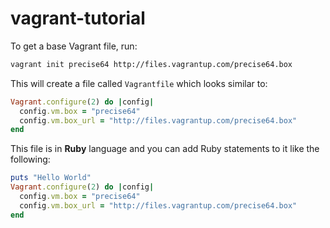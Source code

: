 # vagrant-tutorial

To get a base Vagrant file, run:
```bash
vagrant init precise64 http://files.vagrantup.com/precise64.box
```

This will create a file called `Vagrantfile` which looks similar to:
```ruby
Vagrant.configure(2) do |config|
  config.vm.box = "precise64"
  config.vm.box_url = "http://files.vagrantup.com/precise64.box"
end
```

This file is in **Ruby** language and you can add Ruby statements to it like the following:
```ruby
puts "Hello World"
Vagrant.configure(2) do |config|
  config.vm.box = "precise64"
  config.vm.box_url = "http://files.vagrantup.com/precise64.box"
end
```


